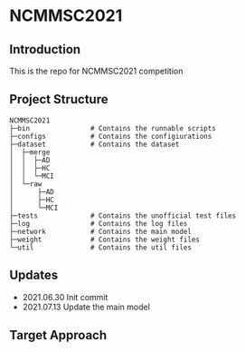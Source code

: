 # NCMMSC2021

## Introduction
This is the repo for NCMMSC2021 competition

## Project Structure
```
NCMMSC2021
├─bin               # Contains the runnable scripts
├─configs           # Contains the configiurations
├─dataset           # Contains the dataset
│  ├─merge
│  │  ├─AD
│  │  ├─HC
│  │  └─MCI
│  └─raw
│      ├─AD
│      ├─HC
│      └─MCI
├─tests             # Contains the unofficial test files
├─log               # Contains the log files
├─network           # Contains the main model
├─weight            # Contains the weight files
└─util              # Contains the util files
```

## Updates
* 2021.06.30 Init commit
* 2021.07.13 Update the main model

## Target Approach 
